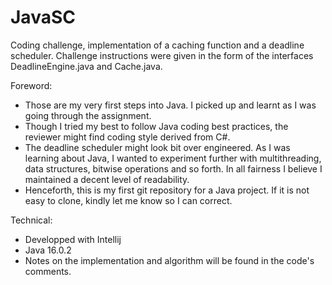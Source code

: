 # JavaSC
Coding challenge, implementation of a caching function and a deadline scheduler. Challenge instructions were given in the form of the interfaces DeadlineEngine.java and Cache.java.

Foreword:
- Those are my very first steps into Java. I picked up and learnt as I was going through the assignment.
- Though I tried my best to follow Java coding best practices, the reviewer might find coding style derived from C#.
- The deadline scheduler might look bit over engineered. As I was learning about Java, I wanted to experiment further with multithreading, data structures, bitwise operations and so forth. In all fairness I believe I maintained a decent level of readability.
- Henceforth, this is my first git repository for a Java project. If it is not easy to clone, kindly let me know so I can correct.

Technical:
- Developped with Intellij
- Java 16.0.2
- Notes on the implementation and algorithm will be found in the code's comments.
